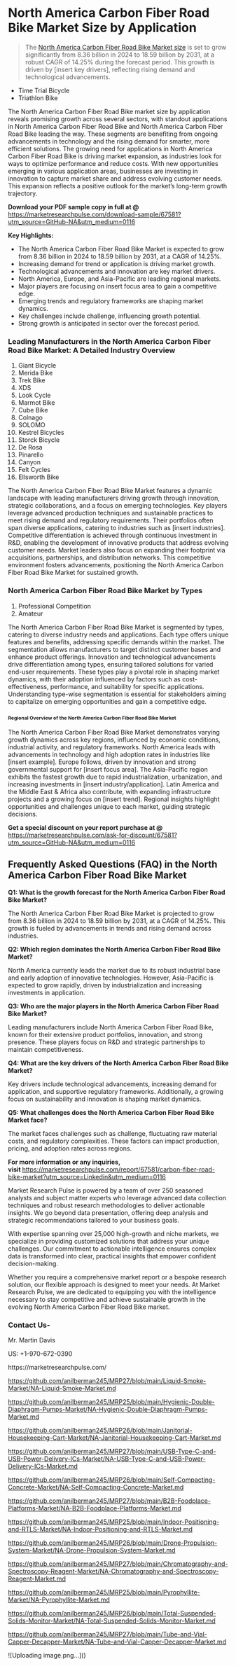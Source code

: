 <h1>North America Carbon Fiber Road Bike Market&nbsp;Size by Application</h1><blockquote><p>The <a href="https://marketresearchpulse.com/download-sample/67581?utm_source=GitHub-NA&amp;utm_medium=0116">North America Carbon Fiber Road Bike Market size</a> is set to grow significantly from 8.36 billion in 2024 to 18.59 billion by 2031, at a robust CAGR of 14.25% during the forecast period. This growth is driven by [insert key drivers], reflecting rising demand and technological advancements.</p></blockquote><ul><li>Time Trial Bicycle<li> Triathlon Bike</li></ul><p>The North America Carbon Fiber Road Bike market size by application reveals promising growth across several sectors, with standout applications in North America Carbon Fiber Road Bike and North America Carbon Fiber Road Bike leading the way. These segments are benefiting from ongoing advancements in technology and the rising demand for smarter, more efficient solutions. The growing need for applications in North America Carbon Fiber Road Bike is driving market expansion, as industries look for ways to optimize performance and reduce costs. With new opportunities emerging in various application areas, businesses are investing in innovation to capture market share and address evolving customer needs. This expansion reflects a positive outlook for the market’s long-term growth trajectory.</p><p><strong>Download your PDF sample copy in full at @ </strong><a href="https://marketresearchpulse.com/download-sample/67581?utm_source=GitHub-NA&amp;utm_medium=0116">https://marketresearchpulse.com/download-sample/67581?utm_source=GitHub-NA&amp;utm_medium=0116</a></p><p><strong>Key Highlights: </strong></p><ul><li>The North America Carbon Fiber Road Bike Market is expected to grow from 8.36 billion in 2024 to 18.59 billion by 2031, at a CAGR of 14.25%.</li><li>Increasing demand for trend or application is driving market growth.</li><li>Technological advancements and innovation are key market drivers.</li><li>North America, Europe, and Asia-Pacific are leading regional markets.</li><li>Major players are focusing on insert focus area to gain a competitive edge.</li><li>Emerging trends and regulatory frameworks are shaping market dynamics.</li><li>Key challenges include challenge, influencing growth potential.</li><li>Strong growth is anticipated in sector over the forecast period.</li></ul><h3>Leading Manufacturers in the North America Carbon Fiber Road Bike Market: A Detailed Industry Overview</h3><ol><li>Giant Bicycle</li><li>Merida Bike</li><li>Trek Bike</li><li>XDS</li><li>Look Cycle</li><li>Marmot Bike</li><li>Cube Bike</li><li>Colnago</li><li>SOLOMO</li><li>Kestrel Bicycles</li><li>Storck Bicycle</li><li>De Rosa</li><li>Pinarello</li><li>Canyon</li><li>Felt Cycles</li><li>Ellsworth Bike</li></ol><div class="flex max-w-full flex-col flex-grow"><div class="min-h-8 text-message flex w-full flex-col items-end gap-2 whitespace-normal break-words [.text-message+&amp;]:mt-5" dir="auto" data-message-author-role="assistant" data-message-id="fd8432e4-4910-450d-b182-61b7bfb0a01f" data-message-model-slug="gpt-4o"><div class="flex w-full flex-col gap-1 empty:hidden first:pt-[3px]"><div class="markdown prose w-full break-words dark:prose-invert light"><p>The North America Carbon Fiber Road Bike Market features a dynamic landscape with leading manufacturers driving growth through innovation, strategic collaborations, and a focus on emerging technologies. Key players leverage advanced production techniques and sustainable practices to meet rising demand and regulatory requirements. Their portfolios often span diverse applications, catering to industries such as [insert industries]. Competitive differentiation is achieved through continuous investment in R&amp;D, enabling the development of innovative products that address evolving customer needs. Market leaders also focus on expanding their footprint via acquisitions, partnerships, and distribution networks. This competitive environment fosters advancements, positioning the North America Carbon Fiber Road Bike Market for sustained growth.</p></div></div></div></div><h3>North America Carbon Fiber Road Bike Market by Types</h3><ol><li>Professional Competition<li> Amateur</li></ol><div class="flex max-w-full flex-col flex-grow"><div class="min-h-8 text-message flex w-full flex-col items-end gap-2 whitespace-normal break-words [.text-message+&amp;]:mt-5" dir="auto" data-message-author-role="assistant" data-message-id="084470be-0bb7-4664-bddf-5156b4f41249" data-message-model-slug="gpt-4o-mini"><div class="flex w-full flex-col gap-1 empty:hidden first:pt-[3px]"><div class="markdown prose w-full break-words dark:prose-invert light"><p>The North America Carbon Fiber Road Bike Market is segmented by types, catering to diverse industry needs and applications. Each type offers unique features and benefits, addressing specific demands within the market. The segmentation allows manufacturers to target distinct customer bases and enhance product offerings. Innovation and technological advancements drive differentiation among types, ensuring tailored solutions for varied end-user requirements. These types play a pivotal role in shaping market dynamics, with their adoption influenced by factors such as cost-effectiveness, performance, and suitability for specific applications. Understanding type-wise segmentation is essential for stakeholders aiming to capitalize on emerging opportunities and gain a competitive edge.</p></div></div></div></div><h3><span style="font-size: 11px;">Regional Overview of the North America Carbon Fiber Road Bike Market</span></h3><div class="flex max-w-full flex-col flex-grow"><div class="min-h-8 text-message flex w-full flex-col items-end gap-2 whitespace-normal break-words [.text-message+&amp;]:mt-5" dir="auto" data-message-author-role="assistant" data-message-id="e9038762-ce64-4e30-91c9-9bd413514231" data-message-model-slug="gpt-4o-mini"><div class="flex w-full flex-col gap-1 empty:hidden first:pt-[3px]"><div class="markdown prose w-full break-words dark:prose-invert light"><p>The North America Carbon Fiber Road Bike Market demonstrates varying growth dynamics across key regions, influenced by economic conditions, industrial activity, and regulatory frameworks. North America leads with advancements in technology and high adoption rates in industries like [insert example]. Europe follows, driven by innovation and strong governmental support for [insert focus area]. The Asia-Pacific region exhibits the fastest growth due to rapid industrialization, urbanization, and increasing investments in [insert industry/application]. Latin America and the Middle East &amp; Africa also contribute, with expanding infrastructure projects and a growing focus on [insert trend]. Regional insights highlight opportunities and challenges unique to each market, guiding strategic decisions.</p></div></div></div></div><p><strong>Get a special discount on your report purchase at @ </strong><a href="https://marketresearchpulse.com/ask-for-discount/67581?utm_source=GitHub-NA&amp;utm_medium=0116">https://marketresearchpulse.com/ask-for-discount/67581?utm_source=GitHub-NA&amp;utm_medium=0116</a></p><h2>Frequently Asked Questions (FAQ) in the North America Carbon Fiber Road Bike Market</h2><p><strong>Q1: What is the growth forecast for the North America Carbon Fiber Road Bike Market?</strong></p><p>The North America Carbon Fiber Road Bike Market is projected to grow from 8.36 billion in 2024 to 18.59 billion by 2031, at a CAGR of 14.25%. This growth is fueled by advancements in trends and rising demand across industries.</p><p><strong>Q2: Which region dominates the North America Carbon Fiber Road Bike Market?</strong></p><p>North America currently leads the market due to its robust industrial base and early adoption of innovative technologies. However, Asia-Pacific is expected to grow rapidly, driven by industrialization and increasing investments in application.</p><p><strong>Q3: Who are the major players in the North America Carbon Fiber Road Bike Market?</strong></p><p>Leading manufacturers include North America Carbon Fiber Road Bike, known for their extensive product portfolios, innovation, and strong presence. These players focus on R&amp;D and strategic partnerships to maintain competitiveness.</p><p><strong>Q4: What are the key drivers of the North America Carbon Fiber Road Bike Market?</strong></p><p>Key drivers include technological advancements, increasing demand for application, and supportive regulatory frameworks. Additionally, a growing focus on sustainability and innovation is shaping market dynamics.</p><p><strong>Q5: What challenges does the North America Carbon Fiber Road Bike Market face?</strong></p><p>The market faces challenges such as challenge, fluctuating raw material costs, and regulatory complexities. These factors can impact production, pricing, and adoption rates across regions.</p><p><strong>For more information or any inquiries, visit&nbsp;</strong><a href="https://marketresearchpulse.com/report/67581/carbon-fiber-road-bike-market?utm_source=Linkedin&utm_medium=0116">https://marketresearchpulse.com/report/67581/carbon-fiber-road-bike-market?utm_source=Linkedin&utm_medium=0116</a></p><p>Market Research Pulse is powered by a team of over 250 seasoned analysts and subject matter experts who leverage advanced data collection techniques and robust research methodologies to deliver actionable insights. We go beyond data presentation, offering deep analysis and strategic recommendations tailored to your business goals.</p><p>With expertise spanning over 25,000 high-growth and niche markets, we specialize in providing customized solutions that address your unique challenges. Our commitment to actionable intelligence ensures complex data is transformed into clear, practical insights that empower confident decision-making.</p><p>Whether you require a comprehensive market report or a bespoke research solution, our flexible approach is designed to meet your needs. At Market Research Pulse, we are dedicated to equipping you with the intelligence necessary to stay competitive and achieve sustainable growth in the evolving North America Carbon Fiber Road Bike market.</p><h3><strong>Contact Us-</strong></h3><p>Mr. Martin Davis</p><p>US: +1-970-672-0390</p><p>https://marketresearchpulse.com/</p><p><a href="https://github.com/anilberman245/MRP27/blob/main/Liquid-Smoke-Market/NA-Liquid-Smoke-Market.md">https://github.com/anilberman245/MRP27/blob/main/Liquid-Smoke-Market/NA-Liquid-Smoke-Market.md</a></p><p><a href="https://github.com/anilberman245/MRP25/blob/main/Hygienic-Double-Diaphragm-Pumps-Market/NA-Hygienic-Double-Diaphragm-Pumps-Market.md">https://github.com/anilberman245/MRP25/blob/main/Hygienic-Double-Diaphragm-Pumps-Market/NA-Hygienic-Double-Diaphragm-Pumps-Market.md</a></p><p><a href="https://github.com/anilberman245/MRP26/blob/main/Janitorial-Housekeeping-Cart-Market/NA-Janitorial-Housekeeping-Cart-Market.md">https://github.com/anilberman245/MRP26/blob/main/Janitorial-Housekeeping-Cart-Market/NA-Janitorial-Housekeeping-Cart-Market.md</a></p><p><a href="https://github.com/anilberman245/MRP27/blob/main/USB-Type-C-and-USB-Power-Delivery-ICs-Market/NA-USB-Type-C-and-USB-Power-Delivery-ICs-Market.md">https://github.com/anilberman245/MRP27/blob/main/USB-Type-C-and-USB-Power-Delivery-ICs-Market/NA-USB-Type-C-and-USB-Power-Delivery-ICs-Market.md</a></p><p><a href="https://github.com/anilberman245/MRP26/blob/main/Self-Compacting-Concrete-Market/NA-Self-Compacting-Concrete-Market.md">https://github.com/anilberman245/MRP26/blob/main/Self-Compacting-Concrete-Market/NA-Self-Compacting-Concrete-Market.md</a></p><p><a href="https://github.com/anilberman245/MRP27/blob/main/B2B-Foodplace-Platforms-Market/NA-B2B-Foodplace-Platforms-Market.md">https://github.com/anilberman245/MRP27/blob/main/B2B-Foodplace-Platforms-Market/NA-B2B-Foodplace-Platforms-Market.md</a></p><p><a href="https://github.com/anilberman245/MRP25/blob/main/Indoor-Positioning-and-RTLS-Market/NA-Indoor-Positioning-and-RTLS-Market.md">https://github.com/anilberman245/MRP25/blob/main/Indoor-Positioning-and-RTLS-Market/NA-Indoor-Positioning-and-RTLS-Market.md</a></p><p><a href="https://github.com/anilberman245/MRP26/blob/main/Drone-Propulsion-System-Market/NA-Drone-Propulsion-System-Market.md">https://github.com/anilberman245/MRP26/blob/main/Drone-Propulsion-System-Market/NA-Drone-Propulsion-System-Market.md</a></p><p><a href="https://github.com/anilberman245/MRP27/blob/main/Chromatography-and-Spectroscopy-Reagent-Market/NA-Chromatography-and-Spectroscopy-Reagent-Market.md">https://github.com/anilberman245/MRP27/blob/main/Chromatography-and-Spectroscopy-Reagent-Market/NA-Chromatography-and-Spectroscopy-Reagent-Market.md</a></p><p><a href="https://github.com/anilberman245/MRP25/blob/main/Pyrophyllite-Market/NA-Pyrophyllite-Market.md">https://github.com/anilberman245/MRP25/blob/main/Pyrophyllite-Market/NA-Pyrophyllite-Market.md</a></p><p><a href="https://github.com/anilberman245/MRP26/blob/main/Total-Suspended-Solids-Monitor-Market/NA-Total-Suspended-Solids-Monitor-Market.md">https://github.com/anilberman245/MRP26/blob/main/Total-Suspended-Solids-Monitor-Market/NA-Total-Suspended-Solids-Monitor-Market.md</a></p><p><a href="https://github.com/anilberman245/MRP27/blob/main/Tube-and-Vial-Capper-Decapper-Market/NA-Tube-and-Vial-Capper-Decapper-Market.md">https://github.com/anilberman245/MRP27/blob/main/Tube-and-Vial-Capper-Decapper-Market/NA-Tube-and-Vial-Capper-Decapper-Market.md</a></p>
![Uploading image.png…]()
